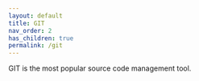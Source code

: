 ```yaml
---
layout: default
title: GIT
nav_order: 2
has_children: true
permalink: /git
---
```


GIT is the most popular source code management tool.

